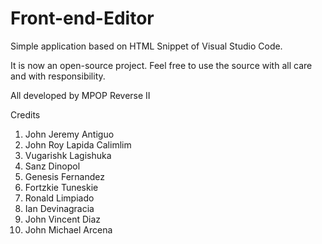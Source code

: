 # Front-end-Editor
Simple application based on HTML Snippet of Visual Studio Code.

It is now an open-source project. Feel free to use the source with all care and with responsibility.

All developed by MPOP Reverse II

Credits
1. John Jeremy Antiguo
2. John Roy Lapida Calimlim
3. Vugarishk Lagishuka
4. Sanz Dinopol
5. Genesis Fernandez
6. Fortzkie Tuneskie
7. Ronald Limpiado
8. Ian Devinagracia
10. John Vincent Diaz
11. John Michael Arcena
